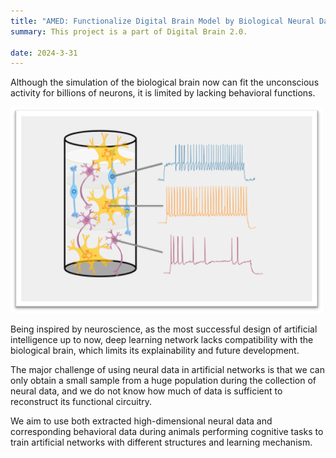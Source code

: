 ```yaml
---
title: "AMED: Functionalize Digital Brain Model by Biological Neural Data"
summary: This project is a part of Digital Brain 2.0.

date: 2024-3-31
---
```


Although the simulation of the biological brain now can fit the unconscious activity for billions of neurons, it is limited by lacking behavioral functions. 


![screen reader text](simulatedDigitalBrain.png "Simulated Digital Brain")

Being inspired by neuroscience, as the most successful design of artificial intelligence up to now, deep learning network lacks compatibility with the biological brain, which limits its explainability and future development. 

The major challenge of using neural data in artificial networks is that we can only obtain a small sample from a huge population during the collection of neural data, and we do not know how much of data is sufficient to reconstruct its functional circuitry. 

We aim to use both extracted high-dimensional neural data and corresponding behavioral data during animals performing cognitive tasks to train artificial networks with different structures and learning mechanism. 

